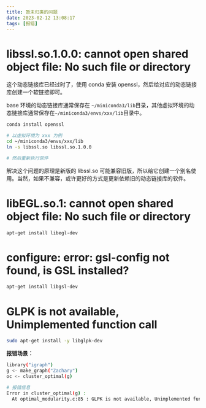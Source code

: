 ```yaml
---
title: 暂未归类的问题
date: 2023-02-12 13:08:17
tags: [报错]
---
```


# libssl.so.1.0.0: cannot open shared object file: No such file or directory

这个动态链接库已经过时了，使用 conda 安装 openssl，然后给对应的动态链接库创建一个软链接即可。

base 环境的动态链接库通常保存在 `~/miniconda3/lib`目录，其他虚拟环境的动态链接库通常保存在`~/miniconda3/envs/xxx/lib`目录中。

```bash
conda install openssl

# 以虚拟环境为 xxx 为例
cd ~/miniconda3/envs/xxx/lib
ln -s libssl.so libssl.so.1.0.0

# 然后重新执行软件
```

解决这个问题的原理是新版的 libssl.so 可能兼容旧版，所以给它创建一个别名使用。当然，如果不兼容，或许更好的方式是更新依赖旧的动态链接库的软件。

# libEGL.so.1: cannot open shared object file: No such file or directory

```bash
apt-get install libegl-dev
```

# configure: error: gsl-config not found, is GSL installed?

```bash
apt-get install libgsl-dev
```

# GLPK is not available, Unimplemented function call

```bash
sudo apt-get install -y libglpk-dev
```

**报错场景：**

```bash
library("igraph")
g <- make_graph("Zachary")
oc <- cluster_optimal(g)

# 报错信息
Error in cluster_optimal(g) : 
  At optimal_modularity.c:85 : GLPK is not available, Unimplemented function call
```

